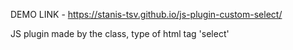 DEMO LINK - https://stanis-tsv.github.io/js-plugin-custom-select/

JS plugin made by the class, type of html tag 'select'
